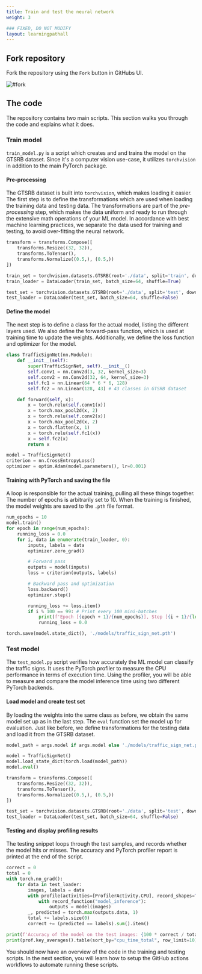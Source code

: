 ```yaml
---
title: Train and test the neural network
weight: 3

### FIXED, DO NOT MODIFY
layout: learningpathall
---
```

## Fork repository

Fork the repository using the `Fork` button in GitHubs UI.

![#fork](/images/fork.png)

## The code
The repository contains two main scripts. This section walks you through the code and explains what it does.

### Train model

`train_model.py` is a script which creates and and trains the model on the GTSRB dataset. Since it's a computer vision use-case, it utilizes `torchvision` in addition to the main PyTorch package.


#### Pre-processing

The GTSRB dataset is built into `torchvision`, which makes loading it easier. The first step is to define the transformations which are used when loading the training data and testing data. The transformations are part of the *pre-processing* step, which makes the data uniform and ready to run through the extensive math operations of your ML model. In accordance with best machine learning practices, we separate the data used for training and testing, to avoid over-fitting the neural network.

```python
transform = transforms.Compose([
    transforms.Resize((32, 32)),
    transforms.ToTensor(),
    transforms.Normalize((0.5,), (0.5,))
])

train_set = torchvision.datasets.GTSRB(root='./data', split='train', download=True, transform=transform)
train_loader = DataLoader(train_set, batch_size=64, shuffle=True)

test_set = torchvision.datasets.GTSRB(root='./data', split='test', download=True, transform=transform)
test_loader = DataLoader(test_set, batch_size=64, shuffle=False)
```

#### Define the model

The next step is to define a class for the actual model, listing the different layers used. We also define the forward-pass function, which is used at training time to update the weights. Additionally, we define the loss function and optimizer for the model.

```python
class TrafficSignNet(nn.Module):
    def __init__(self):
        super(TrafficSignNet, self).__init__()
        self.conv1 = nn.Conv2d(3, 32, kernel_size=3)
        self.conv2 = nn.Conv2d(32, 64, kernel_size=3)
        self.fc1 = nn.Linear(64 * 6 * 6, 128)
        self.fc2 = nn.Linear(128, 43) # 43 classes in GTSRB dataset

    def forward(self, x):
        x = torch.relu(self.conv1(x))
        x = torch.max_pool2d(x, 2)
        x = torch.relu(self.conv2(x))
        x = torch.max_pool2d(x, 2)
        x = torch.flatten(x, 1)
        x = torch.relu(self.fc1(x))
        x = self.fc2(x)
        return x

model = TrafficSignNet()
criterion = nn.CrossEntropyLoss()
optimizer = optim.Adam(model.parameters(), lr=0.001)
```

#### Training with PyTorch and saving the file

A loop is responsible for the actual training, pulling all these things together. The number of epochs is arbitrarily set to 10. When the training is finished, the model weights are saved to the `.pth` file format.

```python
num_epochs = 10
model.train()
for epoch in range(num_epochs):
    running_loss = 0.0
    for i, data in enumerate(train_loader, 0):
        inputs, labels = data
        optimizer.zero_grad()

        # Forward pass
        outputs = model(inputs)
        loss = criterion(outputs, labels)

        # Backward pass and optimization
        loss.backward()
        optimizer.step()

        running_loss += loss.item()
        if i % 100 == 99: # Print every 100 mini-batches
            print(f'Epoch [{epoch + 1}/{num_epochs}], Step [{i + 1}/{len(train_loader)}], Loss: {running_loss / 100:.4f}')
            running_loss = 0.0

torch.save(model.state_dict(), './models/traffic_sign_net.pth')
```

### Test model

The `test_model.py` script verifies how accurately the ML model can classify the traffic signs. It uses the PyTorch profiler to measure the CPU performance in terms of execution time. Using the profiler, you will be able to measure
 and compare the model inference time using two different PyTorch backends.

#### Load model and create test set
By loading the weights into the same class as before, we obtain the same model set up as in the last step. The `eval` function set the model up for evaluation. Just like before, we define transformations for the testing data and load it from the GTSRB dataset.

```python
model_path = args.model if args.model else './models/traffic_sign_net.pth'

model = TrafficSignNet()
model.load_state_dict(torch.load(model_path))
model.eval()

transform = transforms.Compose([
    transforms.Resize((32, 32)),
    transforms.ToTensor(),
    transforms.Normalize((0.5,), (0.5,))
])

test_set = torchvision.datasets.GTSRB(root='./data', split='test', download=True, transform=transform)
test_loader = DataLoader(test_set, batch_size=64, shuffle=False)
```

#### Testing and display profiling results
The testing snippet loops through the test samples, and records whether the model hits or misses. The accuracy and PyTorch profiler report is printed at the end of the script.

```python
correct = 0
total = 0
with torch.no_grad():
    for data in test_loader:
        images, labels = data
        with profile(activities=[ProfilerActivity.CPU], record_shapes=True) as prof:
            with record_function("model_inference"):
                outputs = model(images)
        _, predicted = torch.max(outputs.data, 1)
        total += labels.size(0)
        correct += (predicted == labels).sum().item()

print(f'Accuracy of the model on the test images: {100 * correct / total:.2f}%')
print(prof.key_averages().table(sort_by="cpu_time_total", row_limit=10))
```

You should now have an overview of the code in the training and testing scripts. In the next section, you will learn how to setup the GitHub actions workflows to automate running these scripts.
